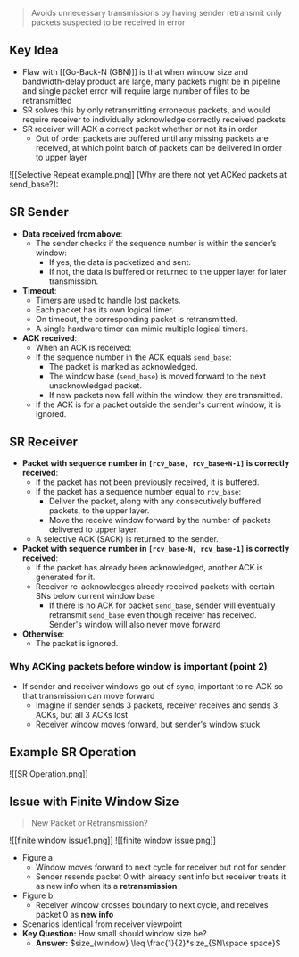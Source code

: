 > Avoids unnecessary transmissions by having sender retransmit only packets suspected to be received in error 

## Key Idea
- Flaw with [[Go-Back-N (GBN)]] is that when window size and bandwidth-delay product are large, many packets might be in pipeline and single packet error will require large number of files to be retransmitted
- SR solves this by only retransmitting erroneous packets, and would require receiver to individually acknowledge correctly received packets
- SR receiver will ACK a correct packet whether or not its in order
	- Out of order packets are buffered until any missing packets are received, at which point batch of packets can be delivered in order to upper layer

![[Selective Repeat example.png]]
[Why are there not yet ACKed packets at send_base?]:    
## SR Sender
- **Data received from above**:
    - The sender checks if the sequence number is within the sender’s window:
        - If yes, the data is packetized and sent.
        - If not, the data is buffered or returned to the upper layer for later transmission.
- **Timeout**:
    - Timers are used to handle lost packets.
    - Each packet has its own logical timer.
    - On timeout, the corresponding packet is retransmitted.
    - A single hardware timer can mimic multiple logical timers.
- **ACK received**:
	- When an ACK is received:
	- If the sequence number in the ACK equals `send_base`:
	    - The packet is marked as acknowledged.
	    - The window base (`send_base`) is moved forward to the next unacknowledged packet.
	    - If new packets now fall within the window, they are transmitted.
	- If the ACK is for a packet outside the sender's current window, it is ignored.

## SR Receiver
- **Packet with sequence number in `[rcv_base, rcv_base+N-1]` is correctly received**:
    - If the packet has not been previously received, it is buffered.
    - If the packet has a sequence number equal to `rcv_base`:
        - Deliver the packet, along with any consecutively buffered packets, to the upper layer.
        - Move the receive window forward by the number of packets delivered to upper layer.
    - A selective ACK (SACK) is returned to the sender.
- **Packet with sequence number in `[rcv_base-N, rcv_base-1]` is correctly received**:
    - If the packet has already been acknowledged, another ACK is generated for it.
    - Receiver re-acknowledges already received packets with certain SNs below current window base
	    - If there is no ACK for packet `send_base`, sender will eventually retransmit `send_base` even though receiver has received. Sender's window will also never move forward
- **Otherwise**:
    - The packet is ignored.
### Why ACKing packets before window is important (point 2)
- If sender and receiver windows go out of sync, important to re-ACK so that transmission can move forward
	- Imagine if sender sends 3 packets, receiver receives and sends 3 ACKs, but all 3 ACKs lost
	- Receiver window moves forward, but sender's window stuck
## Example SR Operation
![[SR Operation.png]]

## Issue with Finite Window Size
> New Packet or Retransmission?

![[finite window issue1.png]]
![[finite window issue.png]]
- Figure a
	- Window moves forward to next cycle for receiver but not for sender
	- Sender resends packet 0 with already sent info but receiver treats it as new info when its a **retransmission**
- Figure b
	- Receiver window crosses boundary to next cycle, and receives packet 0 as **new info**
- Scenarios identical from receiver viewpoint
- **Key Question:** How small should window size be? 
	- **Answer:** $size_{window} \leq \frac{1}{2}*size_{SN\space space}$

